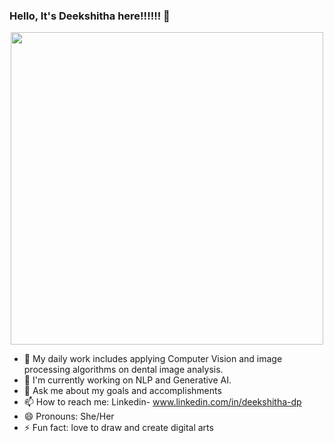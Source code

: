 ### Hello, It's Deekshitha here!!!!!! 👋

<div id="header" align="center">
  <img src="https://media.giphy.com/media/HQHwvSBSy7s0AXOlWt/giphy.gif" width="500"/>
</div>

<!--**DeekshithaDPrakash/DeekshithaDPrakash** is a ✨ _special_ ✨ repository because its `README.md` (this file) appears on your GitHub profile.-->


- 🔭 My daily work includes applying Computer Vision and image processing algorithms on dental image analysis.
- 🌱 I'm currently working on NLP and Generative AI.<!--- 👯 I’m looking to collaborate on ...-->
- 💬 Ask me about my goals and accomplishments
- 📫 How to reach me: Linkedin- www.linkedin.com/in/deekshitha-dp
- 😄 Pronouns: She/Her
- ⚡ Fun fact: love to draw and create digital arts


